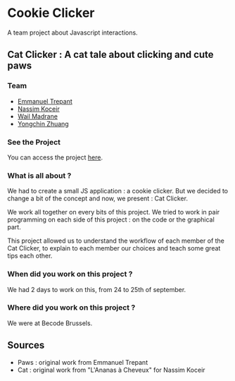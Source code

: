 # Cookie Clicker
A team project about Javascript interactions.

## Cat Clicker : A cat tale about clicking and cute paws
### Team
 - [Emmanuel Trepant](https://github.com/manutrepant)
 - [Nassim Koceir](https://github.com/nassimkoceir)
 - [Wail Madrane](https://github.com/wailmadrane)
 - [Yongchin Zhuang](https://github.com/yongchin95)

### See the Project
You can access the project [here](https://nassimkoceir.github.io/cookie-clicker/).

### What is all about ?
We had to create a small JS application : a cookie clicker. But we decided to change a bit of the concept and now, we present : Cat Clicker.  

We work all together on every bits of this project. We tried to work in pair programming on each side of this project : on the code or the graphical part.  

This project allowed us to understand the workflow of each member of the Cat Clicker, to explain to each member our choices and teach some great tips each other.

### When did you work on this project ?
We had 2 days to work on this, from 24 to 25th of september.

### Where did you work on this project ?
We were at Becode Brussels.

## Sources
 - Paws : original work from Emmanuel Trepant
 - Cat : original work from "L'Ananas à Cheveux" for Nassim Koceir
